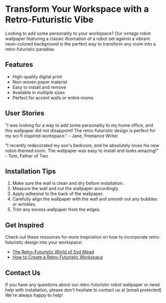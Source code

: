 <!--font:Cabin-->

# Transform Your Workspace with a Retro-Futuristic Vibe

Looking to add some personality to your workspace? Our vintage robot wallpaper featuring a classic illustration of a robot set against a vibrant neon-colored background is the perfect way to transform any room into a retro-futuristic paradise.

## Features

- High-quality digital print
- Non-woven paper material
- Easy to install and remove
- Available in multiple sizes
- Perfect for accent walls or entire rooms

## User Stories

"I was looking for a way to add some personality to my home office, and this wallpaper did not disappoint! The retro-futuristic design is perfect for my sci-fi inspired workspace." - Jane, Freelance Writer

"I recently redecorated my son's bedroom, and he absolutely loves his new robot-themed room. The wallpaper was easy to install and looks amazing!" - Tom, Father of Two

## Installation Tips

1. Make sure the wall is clean and dry before installation.
2. Measure the wall and cut the wallpaper accordingly.
3. Apply adhesive to the back of the wallpaper.
4. Carefully align the wallpaper with the wall and smooth out any bubbles or wrinkles.
5. Trim any excess wallpaper from the edges.

## Get Inspired

Check out these resources for more inspiration on how to incorporate retro-futuristic design into your workspace:

- [The Retro-Futuristic World of Syd Mead](#)
- [How to Create a Retro-Futuristic Workspace](#)

## Contact Us

If you have any questions about our retro-futuristic robot wallpaper or need help with installation, please don't hesitate to contact us at [email protected] We're always happy to help!

<!--

Write me content for website with wallpaper which alt text is:

"A retro-futuristic wallpaper featuring a vintage illustration of a robot, set against a neon-colored background."

The name/title of the page should not be 1:1 copy of the alt text but rather a real content of the website which is using this wallpaper.

- Use markdown format 
- Start with heading
- Heading should be short and concise
- The content should look like a real website 
- The website should not be about the wallpaper, wallpaper is just a related background
- Heading should be contain work "wallpaper" or "background"
- Include real sections like references, contact, user stories, etc. use things relevant to the page purpose.
- Feel free to use structure like headings, bullets, numbering, blockquotes, paragraphs, horizontal lines, etc.
- You can use formatting like bold or _italic_
- You can include UTF-8 emojis
- Links should be only #hash anchors (and you can refer to the document itself)
- Do not include images


---


# Retro-Futuristic Robot Wallpaper for Your Creative Workspace

Transform your workspace into a retro-futuristic paradise with our vintage robot wallpaper. This stunning wallpaper features a classic illustration of a robot set against a vibrant neon-colored background, creating a unique and eye-catching look that is sure to inspire creativity.

## Features

- High-quality digital print
- Non-woven paper material
- Easy to install and remove
- Available in multiple sizes
- Perfect for accent walls or entire rooms

## User Stories

"I was looking for a way to add some personality to my home office, and this wallpaper did not disappoint! The retro-futuristic design is perfect for my sci-fi inspired workspace." - Jane, Freelance Writer

"I recently redecorated my son's bedroom, and he absolutely loves his new robot-themed room. The wallpaper was easy to install and looks amazing!" - Tom, Father of Two

## Installation Tips

1. Make sure the wall is clean and dry before installation.
2. Measure the wall and cut the wallpaper accordingly.
3. Apply adhesive to the back of the wallpaper.
4. Carefully align the wallpaper with the wall and smooth out any bubbles or wrinkles.
5. Trim any excess wallpaper from the edges.

## References

Check out these resources for more inspiration on how to incorporate retro-futuristic design into your workspace:

- [The Retro-Futuristic World of Syd Mead](#)
- [How to Create a Retro-Futuristic Workspace](#)

## Contact Us

If you have any questions about our retro-futuristic robot wallpaper or need help with installation, please don't hesitate to contact us at [email protected] We're always happy to help!


---


Heading should not include word "wallpaper". The website should not be about the wallpaper itself, wallpaper is just a related background, rewrite whole content.


---


# Transform Your Workspace with a Retro-Futuristic Vibe

Looking to add some personality to your workspace? Our vintage robot wallpaper featuring a classic illustration of a robot set against a vibrant neon-colored background is the perfect way to transform any room into a retro-futuristic paradise.

## Features

- High-quality digital print
- Non-woven paper material
- Easy to install and remove
- Available in multiple sizes
- Perfect for accent walls or entire rooms

## User Stories

"I was looking for a way to add some personality to my home office, and this wallpaper did not disappoint! The retro-futuristic design is perfect for my sci-fi inspired workspace." - Jane, Freelance Writer

"I recently redecorated my son's bedroom, and he absolutely loves his new robot-themed room. The wallpaper was easy to install and looks amazing!" - Tom, Father of Two

## Installation Tips

1. Make sure the wall is clean and dry before installation.
2. Measure the wall and cut the wallpaper accordingly.
3. Apply adhesive to the back of the wallpaper.
4. Carefully align the wallpaper with the wall and smooth out any bubbles or wrinkles.
5. Trim any excess wallpaper from the edges.

## Get Inspired

Check out these resources for more inspiration on how to incorporate retro-futuristic design into your workspace:

- [The Retro-Futuristic World of Syd Mead](#)
- [How to Create a Retro-Futuristic Workspace](#)

## Contact Us

If you have any questions about our retro-futuristic robot wallpaper or need help with installation, please don't hesitate to contact us at [email protected] We're always happy to help!

-->
